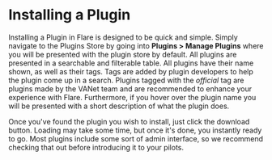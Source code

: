 # Installing a Plugin

Installing a Plugin in Flare is designed to be quick and simple. Simply navigate to the Plugins Store by going into **Plugins > Manage Plugins** where you will be presented with the plugin store by default. All plugins are presented in a searchable and filterable table. All plugins have their name shown, as well as their tags. Tags are added by plugin developers to help the plugin come up in a search. Plugins tagged with the *official* tag are plugins made by the VANet team and are recommended to enhance your experience with Flare. Furthermore, if you hover over the plugin name you will be presented with a short description of what the plugin does.

Once you've found the plugin you wish to install, just click the download button. Loading may take some time, but once it's done, you instantly ready to go. Most plugins include some sort of admin interface, so we recommend checking that out before introducing it to your pilots. 
